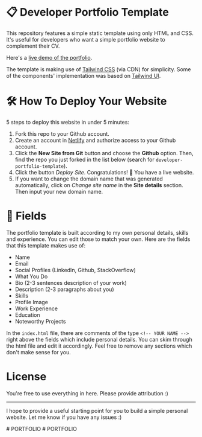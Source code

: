 # 📋 Developer Portfolio Template
This repository features a simple static template using only HTML and CSS. It's useful for developers who want a simple portfolio website to complement their CV.

Here's a [live demo of the portfolio](https://miguelcdpmarques.netlify.app/).

The template is making use of [Tailwind CSS](https://tailwindcss.com/) (via CDN) for simplicity. Some of the components' implementation was based on [Tailwind UI](https://tailwindui.com/).

# 🛠️ How To Deploy Your Website
5 steps to deploy this website in under 5 minutes:
1. Fork this repo to your Github account.
2. Create an account in [Netlify](https://www.netlify.com/) and authorize access to your Github account.
3. Click the **New Site from Git** button and choose the **Github** option. Then, find the repo you just forked in the list below (search for `developer-portfolio-template`). 
4. Click the button *Deploy Site*. Congratulations! 🎉 You have a live website.
5. If you want to change the domain name that was generated automatically, click on *Change site name* in the **Site details** section. Then input your new domain name.

# 📄 Fields
The portfolio template is built according to my own personal details, skills and experience. You can edit those to match your own. Here are the fields that this template makes use of:
- Name
- Email
- Social Profiles (LinkedIn, Github, StackOverflow)
- What You Do
- Bio (2-3 sentences description of your work)
- Description (2-3 paragraphs about you)
- Skills
- Profile Image
- Work Experience
- Education
- Noteworthy Projects

In the `index.html` file, there are comments of the type `<!-- YOUR NAME -->` right above the fields which include personal details. You can skim through the html file and edit it accordingly. Feel free to remove any sections which don't make sense for you. 

# License
You're free to use everything in here. Please provide attribution :) 

______

I hope to provide a useful starting point for you to build a simple personal website. Let me know if you have any issues :) 

#   P O R T F O L I O  
 #   P O R T F O L I O  
 